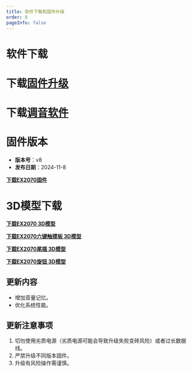 ```yaml
---
title: 软件下载和固件升级
order: 8
pageInfo: false
---
```

# 软件下载
# 下载[固件升级](https://likeyou156156.online:9000/lky/tools/MV_Assisant_Tools_2021_V3.0.9T(2023.05.29).exe)
# 下载[调音软件](https://likeyou156156.online:9000/lky/tools/ACPWorkbench_24bit.exe)


# 固件版本

- **版本号**：v8
- **发布日期**：2024-11-8

**[下载EX2070固件](https://likeyou156156.online:9000/lky/EX/EX2070/bin/EX202_2070-2024-11-8.mva)**
<br>

# 3D模型下载

**[下载EX2070 3D模型](https://likeyou156156.online:9000/lky/3D/EX202_2070.step)**

**[下载EX2070六键触摸板 3D模型](https://likeyou156156.online:9000/lky/3D/EX202_6jcmb.step)**

**[下载EX2070尾插 3D模型](https://likeyou156156.online:9000/lky/3D/EX202wc.step)**

**[下载EX2070旋钮 3D模型](https://likeyou156156.online:9000/lky/3D/EX202_xn.step)**

## 更新内容
- 增加音量记忆。
- 优化系统性能。

## 更新注意事项
1. 切勿使用劣质电源（劣质电源可能会导致升级失败变砖风险）或者过长数据线。
2. 严禁升级不同版本固件。
3. 升级有风险操作需谨慎。
